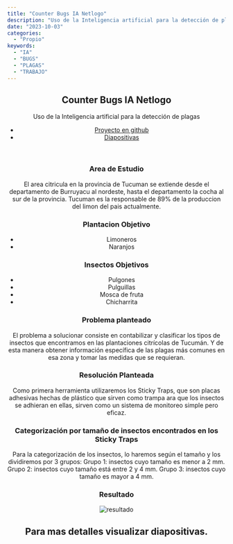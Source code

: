 ```yaml
---
title: "Counter Bugs IA Netlogo"
description: "Uso de la Inteligencia artificial para la detección de plagas"
date: "2023-10-03"
categories:
  - "Propio"
keywords:
  - "IA"
  - "BUGS"
  - "PLAGAS"
  - "TRABAJO"
---
```

<div align="center">

  <h2 align="center">Counter Bugs IA Netlogo</h3>

  <p align="center">
    Uso de la Inteligencia artificial para la detección de plagas
  <br/>
  <ul>
  <li><a href="https://github.com/sebastian-contreras/Counter-Bugs-IA-Netlogo" target="_blank"><bold>Proyecto en github</a></bold>
</li>
  <li><a href="https://github.com/sebastian-contreras/Counter-Bugs-IA-Netlogo/blob/main/Presentacion%20TFI.pdf" target="_blank"><bold>Diapositivas</bold></a></li>
  </ul>

  <br/>

  ### Area de Estudio

El area citricula en la provincia de Tucuman se extiende desde el departamento de Burruyacu al nordeste, hasta el departamento la cocha al sur de la provincia.
Tucuman es la responsable de 89% de la produccion del limon del pais actualmente.

### Plantacion Objetivo
- Limoneros
- Naranjos

### Insectos Objetivos
- Pulgones
- Pulguillas
- Mosca de fruta
- Chicharrita

### Problema planteado
El problema a solucionar consiste en contabilizar y clasificar los tipos de insectos que encontramos en las plantaciones citrícolas de Tucumán. Y de esta manera obtener información específica de las plagas más comunes en esa zona y tomar las  medidas que se requieran.

### Resolución Planteada
Como primera herramienta utilizaremos los Sticky Traps, que son placas adhesivas hechas de plástico que sirven como trampa  ara que los insectos se adhieran en ellas, sirven como un sistema de monitoreo simple pero eficaz.

### Categorización por tamaño de insectos encontrados en los Sticky Traps

Para la categorización de los insectos, lo haremos según el tamaño y los dividiremos por 3
grupos:
Grupo 1: insectos cuyo tamaño es menor a 2 mm.
Grupo 2: insectos cuyo tamaño está entre 2 y 4 mm.
Grupo 3: insectos cuyo tamaño es mayor a 4 mm.

### Resultado
![resultado](https://i.imgur.com/K4j7VNf.png)

## Para mas detalles visualizar diapositivas.
